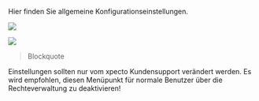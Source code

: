 Hier finden Sie allgemeine Konfigurationseinstellungen.

![](http://xpecto.github.io/docs/img/img_1424079716221.png)

![](http://xpecto.github.io/docs/img/img179.png) 

> Blockquote


 Einstellungen sollten nur vom xpecto Kundensupport verändert werden. Es wird empfohlen, diesen Menüpunkt für normale Benutzer über die Rechteverwaltung zu deaktivieren!


